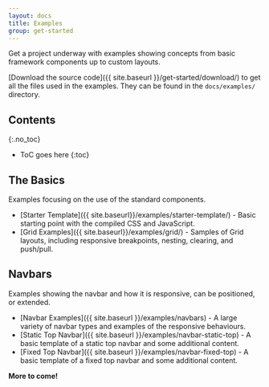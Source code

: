 ```yaml
---
layout: docs
title: Examples
group: get-started
---
```


Get a project underway with examples showing concepts from basic framework components up to custom layouts.

[Download the source code]({{ site.baseurl }}/get-started/download/) to get all the files used in the examples.  They can be found in the `docs/examples/` directory.

## Contents
{:.no_toc}

* ToC goes here
{:toc}

## The Basics

Examples focusing on the use of the standard components.

- [Starter Template]({{ site.baseurl}}/examples/starter-template/) - Basic starting point with the compiled CSS and JavaScript.
- [Grid Examples]({{ site.baseurl}}/examples/grid/) - Samples of Grid layouts, including responsive breakpoints, nesting, clearing, and push/pull.

## Navbars

Examples showing the navbar and how it is responsive, can be positioned, or extended.

- [Navbar Examples]({{ site.baseurl }}/examples/navbars) - A large variety of navbar types and examples of the responsive behaviours.
- [Static Top Navbar]({{ site.baseurl }}/examples/navbar-static-top) - A basic template of a static top navbar and some additional content.
- [Fixed Top Navbar]({{ site.baseurl }}/examples/navbar-fixed-top) - A basic template of a fixed top navbar and some additional content.

**More to come!**